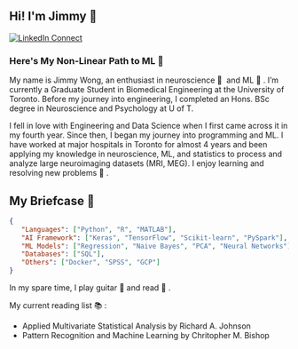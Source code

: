 ## Hi! I'm Jimmy 👋    
[![LinkedIn Connect](https://img.shields.io/badge/%20-Connect-black?color=14171A&labelColor=212121&logo=linkedin&logoColor=ffffff)](https://www.linkedin.com/in/jimmy-k-wong/)

### Here's My Non-Linear Path to ML 👣

My name is Jimmy Wong, an enthusiast in neuroscience 🧠 &nbsp;and ML 🤖 . I’m currently a Graduate Student in Biomedical Engineering at the University of Toronto. Before my journey into engineering, I completed an Hons. BSc degree in Neuroscience and Psychology at U of T. 

I fell in love with Engineering and Data Science when I first came across it in my fourth year. Since then, I began my journey into programming and ML. I have worked at major hospitals in Toronto for almost 4 years and been applying my knowledge in neuroscience, ML, and statistics to process and analyze large neuroimaging datasets (MRI, MEG). I enjoy learning and resolving new problems 🧩 . 

## My Briefcase 💼

```json
{
   "Languages": ["Python", "R", "MATLAB"], 
   "AI Framework": ["Keras", "TensorFlow", "Scikit-learn", "PySpark"],
   "ML Models": ["Regression", "Naive Bayes", "PCA", "Neural Networks"], 
   "Databases": ["SQL"],
   "Others": ["Docker", "SPSS", "GCP"]
}
```

In my spare time, I play guitar 🎸 and read 📖 . 

My current reading list 📚 : 
- Applied Multivariate Statistical Analysis by Richard A. Johnson
- Pattern Recognition and Machine Learning by Chritopher M. Bishop
